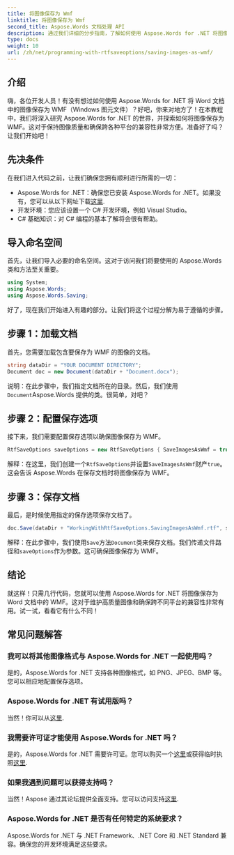```yaml
---
title: 将图像保存为 Wmf
linktitle: 将图像保存为 Wmf
second_title: Aspose.Words 文档处理 API
description: 通过我们详细的分步指南，了解如何使用 Aspose.Words for .NET 将图像保存为 Word 文档中的 WMF。提高文档兼容性和图像质量。
type: docs
weight: 10
url: /zh/net/programming-with-rtfsaveoptions/saving-images-as-wmf/
---
```

## 介绍

嗨，各位开发人员！有没有想过如何使用 Aspose.Words for .NET 将 Word 文档中的图像保存为 WMF（Windows 图元文件）？好吧，你来对地方了！在本教程中，我们将深入研究 Aspose.Words for .NET 的世界，并探索如何将图像保存为 WMF。这对于保持图像质量和确保跨各种平台的兼容性非常方便。准备好了吗？让我们开始吧！

## 先决条件

在我们进入代码之前，让我们确保您拥有顺利进行所需的一切：

-  Aspose.Words for .NET：确保您已安装 Aspose.Words for .NET。如果没有，您可以从以下网址下载[这里](https://releases.aspose.com/words/net/).
- 开发环境：您应该设置一个 C# 开发环境，例如 Visual Studio。
- C# 基础知识：对 C# 编程的基本了解将会很有帮助。

## 导入命名空间

首先，让我们导入必要的命名空间。这对于访问我们将要使用的 Aspose.Words 类和方法至关重要。

```csharp
using System;
using Aspose.Words;
using Aspose.Words.Saving;
```

好了，现在我们开始进入有趣的部分。让我们将这个过程分解为易于遵循的步骤。

## 步骤 1：加载文档

首先，您需要加载包含要保存为 WMF 的图像的文档。 

```csharp
string dataDir = "YOUR DOCUMENT DIRECTORY";
Document doc = new Document(dataDir + "Document.docx");
```

说明：在此步骤中，我们指定文档所在的目录。然后，我们使用`Document`Aspose.Words 提供的类。很简单，对吧？

## 步骤 2：配置保存选项

接下来，我们需要配置保存选项以确保图像保存为 WMF。

```csharp
RtfSaveOptions saveOptions = new RtfSaveOptions { SaveImagesAsWmf = true };
```

解释：在这里，我们创建一个`RtfSaveOptions`并设置`SaveImagesAsWmf`财产`true`。这会告诉 Aspose.Words 在保存文档时将图像保存为 WMF。

## 步骤 3：保存文档

最后，是时候使用指定的保存选项保存文档了。

```csharp
doc.Save(dataDir + "WorkingWithRtfSaveOptions.SavingImagesAsWmf.rtf", saveOptions);
```

解释：在此步骤中，我们使用`Save`方法`Document`类来保存文档。我们传递文件路径和`saveOptions`作为参数。这可确保图像保存为 WMF。

## 结论

就这样！只需几行代码，您就可以使用 Aspose.Words for .NET 将图像保存为 Word 文档中的 WMF。这对于维护高质量图像和确保跨不同平台的兼容性非常有用。试一试，看看它有什么不同！

## 常见问题解答

### 我可以将其他图像格式与 Aspose.Words for .NET 一起使用吗？
是的，Aspose.Words for .NET 支持各种图像格式，如 PNG、JPEG、BMP 等。您可以相应地配置保存选项。

### Aspose.Words for .NET 有试用版吗？
当然！你可以从[这里](https://releases.aspose.com/).

### 我需要许可证才能使用 Aspose.Words for .NET 吗？
是的，Aspose.Words for .NET 需要许可证。您可以购买一个[这里](https://purchase.aspose.com/buy)或获得临时执照[这里](https://purchase.aspose.com/temporary-license/).

### 如果我遇到问题可以获得支持吗？
当然！Aspose 通过其论坛提供全面支持。您可以访问支持[这里](https://forum.aspose.com/c/words/8).

### Aspose.Words for .NET 是否有任何特定的系统要求？
Aspose.Words for .NET 与 .NET Framework、.NET Core 和 .NET Standard 兼容。确保您的开发环境满足这些要求。
